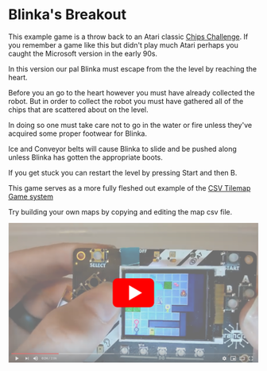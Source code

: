 # Blinka's Breakout
This example game is a throw back to an Atari classic [Chips Challenge](https://en.wikipedia.org/wiki/Chip's_Challenge). If you remember a game like this but didn't play much Atari perhaps you caught the Microsoft version in the early 90s. 

In this version our pal Blinka must escape from the the level by reaching the heart.

Before you an go to the heart however you must have already collected the robot. But in order to collect the robot you must have gathered all of the chips that are scattered about on the level. 

In doing so one must take care not to go in the water or fire unless they've acquired some proper footwear for Blinka. 

Ice and Conveyor belts will cause Blinka to slide and be pushed along unless Blinka has gotten the appropriate boots.

If you get stuck you can restart the level by pressing Start and then B.

This game serves as a more fully fleshed out example of the [CSV Tilemap Game system](https://hackaday.io/project/168653-csv-tilemap-game)

Try building your own maps by copying and editing the map csv file.

[![Youtube Video Link](https://raw.githubusercontent.com/FoamyGuy/CircuitPython_Blinkas_Breakout/master/yt_link.png)](https://www.youtube.com/watch?v=I9B-_iGS_SE)
